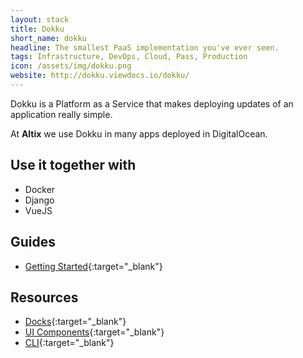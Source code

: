 ```yaml
---
layout: stack
title: Dokku
short_name: dokku
headline: The smallest PaaS implementation you've ever seen.
tags: Infrastructure, DevOps, Cloud, Pass, Production
icon: /assets/img/dokku.png
website: http://dokku.viewdocs.io/dokku/
---
```


Dokku is a Platform as a Service that makes deploying updates of an application really simple.

At **Altix** we use Dokku in many apps deployed in DigitalOcean.

## Use it together with

- Docker
- Django
- VueJS

## Guides

- [Getting Started](https://ionicframework.com/getting-started){:target="_blank"}

## Resources

- [Docks](https://ionicframework.com/docs){:target="_blank"}
- [UI Components](https://ionicframework.com/docs/components){:target="_blank"}
- [CLI](https://ionicframework.com/docs/cli){:target="_blank"}
